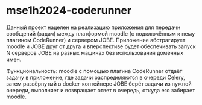 # mse1h2024-coderunner

Данный проект нацелен на реализацию приложения для передачи сообщений (задач) между платформой moodle (с подключённым к нему плагином CodeRunner) и сервером JOBE. Приложение абстрагирует moodle и JOBE друг от друга и вперспективе будет обеспечивать запуск N серверов JOBE на разных машинах без использования доменных имен. 

Функциональность: moodle с помощью плагина CodeRunner отдаёт задачу в приложение, где задачи распределяются в очереди Celery, затем развёрнутый в docker-контейнере JOBE берёт задачи из нужной очереди, выполняет и возвращает ответ в очередь, откуда его забирает moodle.
